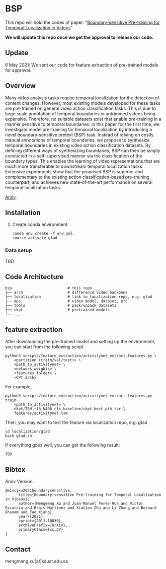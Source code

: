 # BSP


This repo will hold the codes of paper: "[Boundary-sensitive Pre-training for Temporal Localization in Videos](https://arxiv.org/abs/2011.10830)". 

**We will update this repo once we get the approval to release our code.**


## Update

6 May 2021: We sent our code for feature extraction of pre-trained models for approval.

## Overview
Many video analysis tasks require temporal localization
for the detection of content changes. However, most existing
models developed for these tasks are pre-trained on general
video action classification tasks. This is due to large scale
annotation of temporal boundaries in untrimmed videos being expensive. Therefore, no suitable datasets exist that enable pre-training in a manner sensitive to temporal boundaries. In this paper for the first time, we investigate
model pre-training for temporal localization by introducing
a novel boundary-sensitive pretext (BSP) task. Instead of relying on costly manual annotations of temporal boundaries,
we propose to synthesize temporal boundaries in existing
video action classification datasets. By defining different
ways of synthesizing boundaries, BSP can then be simply
conducted in a self-supervised manner via the classification
of the boundary types. This enables the learning of video
representations that are much more transferable to downstream temporal localization tasks. Extensive experiments
show that the proposed BSP is superior and complementary to the existing action classification-based pre-training
counterpart, and achieves new state-of-the-art performance
on several temporal localization tasks.


[Arxiv](https://arxiv.org/pdf/2011.10830.pdf).

## Installation

1. Create conda environment
    ```shell script
    conda env create -f env.yml
    source activate gtad
    ```

### Data setup

TBD

## Code Architecture

    bsp                         # this repo
    ├── arch                    # difference video backbone
    ├── localization            # link to localization repo, e.g. gtad 
    ├── ops                     # video model, dataset, etc
    ├── tools                   # pack/unpack datasets
    ├── ckpt                    # pretrained models
    └── ...

## feature extraction
After downloading the pre-trained model and setting up the environment, you can start from the following script.

```shell script
python3 scripts/feature_extraction/activitynet_extract_features.py \
    <partition (train/val/test)> \ 
    <path_to_activitynet> \
    <network_weights> \
    <features folder> \
    <OPT:arch>
```

For example, 
```shell script
python3 scripts/feature_extraction/activitynet_extract_features.py train 
    <path_to_activitynet> \
    ckpt/TSM_r18_k400_cls_baseline/ckpt.best.pth.tar \
    features/activitynet tsm
```

Then, you may want to test the feature via localization repo, e.g. gtad
```shell script
cd localization/gtad
bash gtad.sh
```


If everything goes well, you can get the following result:
```
TBD
```

## Bibtex
Arxiv Version.
```text
@misc{xu2021boundarysensitive,
      title={Boundary-sensitive Pre-training for Temporal Localization in Videos}, 
      author={Mengmeng Xu and Juan-Manuel Perez-Rua and Victor Escorcia and Brais Martinez and Xiatian Zhu and Li Zhang and Bernard Ghanem and Tao Xiang},
      year={2021},
      eprint={2011.10830},
      archivePrefix={arXiv},
      primaryClass={cs.CV}
}
```

## Contact
mengmeng.xu[at]kaust.edu.sa

